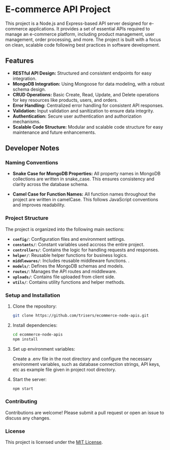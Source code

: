 # E-commerce API Project

This project is a Node.js and Express-based API server designed for e-commerce applications. It provides a set of essential APIs required to manage an e-commerce platform, including product management, user management, order processing, and more. The project is built with a focus on clean, scalable code following best practices in software development.

## Features

- **RESTful API Design:** Structured and consistent endpoints for easy integration.
- **MongoDB Integration:** Using Mongoose for data modeling, with a robust schema design.
- **CRUD Operations:** Basic Create, Read, Update, and Delete operations for key resources like products, users, and orders.
- **Error Handling:** Centralized error handling for consistent API responses.
- **Validation:** Input validation and sanitization to ensure data integrity.
- **Authentication:** Secure user authentication and authorization mechanisms.
- **Scalable Code Structure:** Modular and scalable code structure for easy maintenance and future enhancements.

## Developer Notes

### Naming Conventions

- **Snake Case for MongoDB Properties:** All property names in MongoDB collections are written in snake_case. This ensures consistency and clarity across the database schema.

- **Camel Case for Function Names:** All function names throughout the project are written in camelCase. This follows JavaScript conventions and improves readability.

### Project Structure

The project is organized into the following main sections:

- **`config/`**: Configuration files and environment settings.
- **`constants/`**: Constant variables used accross the entire project.
- **`controllers/`**: Contains the logic for handling requests and responses.
- **`helper/`**: Reusable helper functions for business logics.
- **`middlewares/`**: Includes reusable middleware functions. .
- **`models/`**: Defines the MongoDB schemas and models.
- **`routes/`**: Manages the API routes and middleware.
- **`uploads/`**: Contains file uploaded from client side.
- **`utils/`**: Contains utility functions and helper methods.

### Setup and Installation

1. Clone the repository:

   ```bash
   git clone https://github.com/trisers/ecommerce-node-apis.git
   ```

2. Install dependencies:

   ```bash
   cd ecommerce-node-apis
   npm install
   ```

3. Set up environment variables:

   Create a .env file in the root directory and configure the necessary environment variables, such as database connection strings, API keys, etc as example file given in project root directory.

4. Start the server:

   ```bash
   npm start
   ```

### Contributing

Contributions are welcome! Please submit a pull request or open an issue to discuss any changes.

### License

This project is licensed under the [MIT License](LICENSE).

